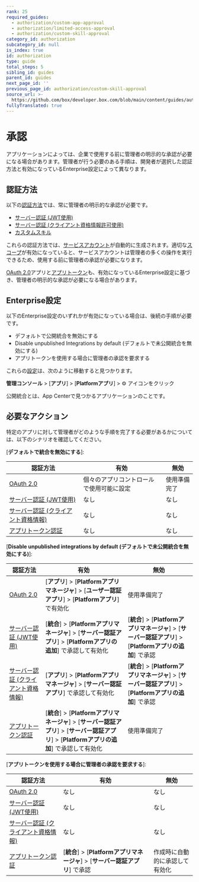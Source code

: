 ```yaml
---
rank: 25
required_guides:
  - authorization/custom-app-approval
  - authorization/limited-access-approval
  - authorization/custom-skill-approval
category_id: authorization
subcategory_id: null
is_index: true
id: authorization
type: guide
total_steps: 5
sibling_id: guides
parent_id: guides
next_page_id: ''
previous_page_id: authorization/custom-skill-approval
source_url: >-
  https://github.com/box/developer.box.com/blob/main/content/guides/authorization/index.md
fullyTranslated: true
---
```

# 承認

アプリケーションによっては、企業で使用する前に管理者の明示的な承認が必要になる場合があります。管理者が行う必要のある手順は、開発者が選択した認証方法と有効になっているEnterprise設定によって異なります。

## 認証方法

以下の[認証方法][auth]では、常に管理者の明示的な承認が必要です。

* [サーバー認証 (JWT使用)][jwt]
* [サーバー認証 (クライアント資格情報許可使用)][cc]
* [カスタムスキル][skill]

これらの認証方法では、[サービスアカウント][sa]が自動的に生成されます。適切な[スコープ][scopes]が有効になっていると、サービスアカウントは管理者の多くの操作を実行できるため、使用する前に管理者の承認が必要になります。

[OAuth 2.0][oauth]アプリと[アプリトークン][apptoken]も、有効になっているEnterprise設定に基づき、管理者の明示的な承認が必要になる場合があります。

## Enterprise設定

以下のEnterprise設定のいずれかが有効になっている場合は、後続の手順が必要です。

* デフォルトで公開統合を無効にする
* Disable unpublished Integrations by default (デフォルトで未公開統合を無効にする)
* アプリトークンを使用する場合に管理者の承認を要求する

これらの[設定][setting]は、次のように移動すると見つかります。

**管理コンソール** > \[**アプリ**] > \[**Platformアプリ**] > ⚙ アイコンをクリック

<Message tip>

公開統合とは、App Centerで見つかるアプリケーションのことです。

</Message>

## 必要なアクション

特定のアプリに対して管理者がどのような手順を完了する必要があるかについては、以下のシナリオを確認してください。

<!--alex ignore-->

\[**デフォルトで統合を無効にする**]:

| 認証方法                      | 有効                   | 無効     |
| ------------------------- | -------------------- | ------ |
| [OAuth 2.0][standauth]    | 個々のアプリコントロールで使用可能に設定 | 使用準備完了 |
| [サーバー認証 (JWT使用)][jwt]     | なし                   | なし     |
| [サーバー認証 (クライアント資格情報)][cc] | なし                   | なし     |
| [アプリトークン認証][apptoken]     | なし                   | なし     |

\[**Disable unpublished integrations by default (デフォルトで未公開統合を無効にする)**]:

| 認証方法                      | 有効                                                                                                         | 無効                                                                                 |
| ------------------------- | ---------------------------------------------------------------------------------------------------------- | ---------------------------------------------------------------------------------- |
| [OAuth 2.0][standauth]    | \[**アプリ**] > \[**Platformアプリマネージャ**] > \[**ユーザー認証アプリ**] > \[**Platformアプリ**] で有効化                          | 使用準備完了                                                                             |
| [サーバー認証 (JWT使用)][jwt]     | \[**統合**] > \[**Platformアプリマネージャ**] > \[**サーバー認証アプリ**] > \[**Platformアプリの追加**] で承認して有効化                    | \[**統合**] > \[**Platformアプリマネージャ**] > \[**サーバー認証アプリ**] > \[**Platformアプリの追加**] で承認 |
| [サーバー認証 (クライアント資格情報)][cc] | \[**アプリ**] > \[**Platformアプリマネージャ**] > \[**サーバー認証アプリ**] で承認して有効化                                           | \[**統合**] > \[**Platformアプリマネージャ**] > \[**サーバー認証アプリ**] > \[**Platformアプリの追加**] で承認 |
| [アプリトークン認証][apptoken]     | \[**統合**] > \[**Platformアプリマネージャ**] > \[**サーバー認証アプリ**] > \[**サーバー認証アプリ**] > \[**Platformアプリの追加**] で承認して有効化 | 使用準備完了                                                                             |

\[**アプリトークンを使用する場合に管理者の承認を要求する**]:

| 認証方法                      | 有効                                                         | 無効              |
| ------------------------- | ---------------------------------------------------------- | --------------- |
| [OAuth 2.0][standauth]    | なし                                                         | なし              |
| [サーバー認証 (JWT使用)][jwt]     | なし                                                         | なし              |
| [サーバー認証 (クライアント資格情報)][cc] | なし                                                         | なし              |
| [アプリトークン認証][apptoken]     | \[**統合**] > \[**Platformアプリマネージャ**] > \[**サーバー認証アプリ**] で承認 | 作成時に自動的に承認して有効化 |

<!--alex enable-->

[auth]: g://authentication/select

<!-- i18n-enable localize-links -->

[setting]: https://support.box.com/hc/ja/articles/360044196653-カスタムアプリの管理

<!-- i18n-disable localize-links -->

[sa]: page://platform/user-types/#service-account

[scopes]: g://api-calls/permissions-and-errors/scopes

[ag]: g://applications/integrations

[standauth]: g://authentication/oauth2

[jwt]: g://authentication/jwt

[cc]: g://authentication/client-credentials

[apptoken]: g://authentication/app-token

[skill]: g://applications/app-types/custom-skills

[oauth]: g://authentication/oauth2
